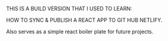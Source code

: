 THIS IS A BUILD VERSION THAT I USED TO LEARN:

HOW TO SYNC & PUBLISH A REACT APP TO GIT HUB NETLIFY.

Also serves as a simple react boiler plate for future projects.


